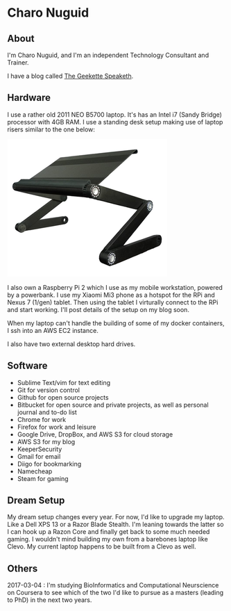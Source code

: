 # Charo Nuguid

##  About

I'm Charo Nuguid, and I'm an independent Technology Consultant and Trainer.

I have a blog called [The Geekette Speaketh](http://thegeekettespeaketh.com).

## Hardware

I use a rather old 2011 NEO B5700 laptop. It's has an Intel i7 (Sandy Bridge) processor with 4GB RAM. I use a standing desk setup making use of laptop risers similar to the one below:

![A laptop riser similar to what I use.](images/riser.png)

I also own a Raspberry Pi 2 which I use as my mobile workstation, powered by a powerbank. I use my Xiaomi Mi3 phone as a hotspot for the RPi and Nexus 7 (1/gen) tablet. Then using the tablet I virturally connect to the RPi and start working. I'll post details of the setup on my blog soon.

When my laptop can't handle the building of some of my docker containers, I ssh into an AWS EC2 instance.

I also have two external desktop hard drives.

## Software

* Sublime Text/vim for text editing
* Git for version control
* Github for open source projects
* Bitbucket for open source and private projects, as well as personal journal and to-do list
* Chrome for work
* Firefox for work and leisure
* Google Drive, DropBox, and AWS S3 for cloud storage
* AWS S3 for my blog
* KeeperSecurity
* Gmail for email
* Diigo for bookmarking
* Namecheap
* Steam for gaming

## Dream Setup

My dream setup changes every year. For now, I'd like to upgrade my laptop. Like a Dell XPS 13 or a Razor Blade Stealth. I'm leaning towards the latter so I can hook up a Razon Core and finally get back to some much needed gaming. I wouldn't mind building my own from a barebones laptop like Clevo. My current laptop happens to be built from a Clevo as well.

## Others

2017-03-04 : I'm studying BioInformatics and Computational Neurscience on Coursera to see which of the two I'd like to pursue as a masters (leading to PhD) in the next two years.